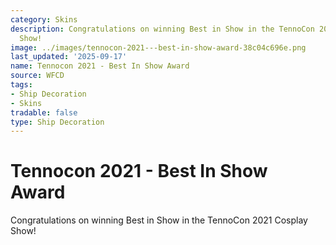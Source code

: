 ```yaml
---
category: Skins
description: Congratulations on winning Best in Show in the TennoCon 2021 Cosplay
  Show!
image: ../images/tennocon-2021---best-in-show-award-38c04c696e.png
last_updated: '2025-09-17'
name: Tennocon 2021 - Best In Show Award
source: WFCD
tags:
- Ship Decoration
- Skins
tradable: false
type: Ship Decoration
---
```


# Tennocon 2021 - Best In Show Award

Congratulations on winning Best in Show in the TennoCon 2021 Cosplay Show!

